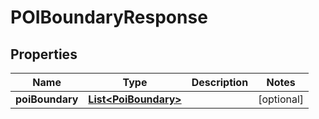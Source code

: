 
# POIBoundaryResponse

## Properties
Name | Type | Description | Notes
------------ | ------------- | ------------- | -------------
**poiBoundary** | [**List&lt;PoiBoundary&gt;**](PoiBoundary.md) |  |  [optional]



